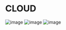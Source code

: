 # CLOUD
![image](https://github.com/MichalMlynarczyk/CLOUD/assets/22431228/20061bb5-5387-44d6-bf6d-0f489733fe85)
![image](https://github.com/MichalMlynarczyk/CLOUD/assets/22431228/a12954e6-e382-45ef-92d7-b8130eb8bab4)
![image](https://github.com/MichalMlynarczyk/CLOUD/assets/22431228/081e8e4f-a859-44b9-956c-f2e29832a3f6)
